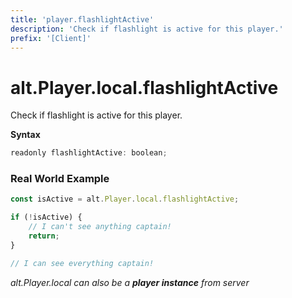 ```yaml
---
title: 'player.flashlightActive'
description: 'Check if flashlight is active for this player.'
prefix: '[Client]'
---
```


# alt.Player.local.flashlightActive

Check if flashlight is active for this player.

**Syntax**

```js
readonly flashlightActive: boolean;
```

### Real World Example

```js
const isActive = alt.Player.local.flashlightActive;

if (!isActive) {
    // I can't see anything captain!
    return;
}

// I can see everything captain!
```

_alt.Player.local can also be a **player instance** from server_
